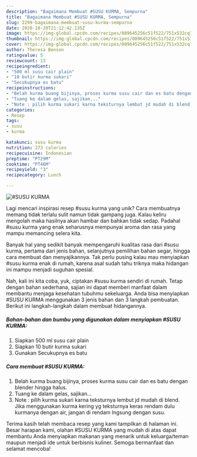 ```yaml
---
description: "Bagaimana Membuat #SUSU KURMA, Sempurna"
title: "Bagaimana Membuat #SUSU KURMA, Sempurna"
slug: 2299-bagaimana-membuat-susu-kurma-sempurna
date: 2020-10-20T21:12:42.135Z
image: https://img-global.cpcdn.com/recipes/089645256c51f522/751x532cq70/susu-kurma-foto-resep-utama.jpg
thumbnail: https://img-global.cpcdn.com/recipes/089645256c51f522/751x532cq70/susu-kurma-foto-resep-utama.jpg
cover: https://img-global.cpcdn.com/recipes/089645256c51f522/751x532cq70/susu-kurma-foto-resep-utama.jpg
author: Theresa Benson
ratingvalue: 5
reviewcount: 13
recipeingredient:
- "500 ml susu cair plain"
- "10 butir kurma sukari"
- "Secukupnya es batu"
recipeinstructions:
- "Belah kurma buang bijinya, proses kurma susu cair dan es batu dengan blender hingga halus."
- "Tuang ke dalam gelas, sajikan..."
- "Note : pilih kurma sukari karna teksturnya lembut jd mudah di blend. Jika menggunakan kurma kering yg teksturnya keras rendam dulu kurmanya dengan air, jangan di rendam lngsung dengan susu."
categories:
- Resep
tags:
- susu
- kurma

katakunci: susu kurma 
nutrition: 273 calories
recipecuisine: Indonesian
preptime: "PT29M"
cooktime: "PT46M"
recipeyield: "3"
recipecategory: Lunch

---
```



![#SUSU KURMA](https://img-global.cpcdn.com/recipes/089645256c51f522/751x532cq70/susu-kurma-foto-resep-utama.jpg)

Lagi mencari inspirasi resep #susu kurma yang unik? Cara membuatnya memang tidak terlalu sulit namun tidak gampang juga. Kalau keliru mengolah maka hasilnya akan hambar dan bahkan tidak sedap. Padahal #susu kurma yang enak seharusnya mempunyai aroma dan rasa yang mampu memancing selera kita.

Banyak hal yang sedikit banyak mempengaruhi kualitas rasa dari #susu kurma, pertama dari jenis bahan, selanjutnya pemilihan bahan segar, hingga cara membuat dan menyajikannya. Tak perlu pusing kalau mau menyiapkan #susu kurma enak di rumah, karena asal sudah tahu triknya maka hidangan ini mampu menjadi suguhan spesial.




Nah, kali ini kita coba, yuk, ciptakan #susu kurma sendiri di rumah. Tetap dengan bahan sederhana, sajian ini dapat memberi manfaat dalam membantu menjaga kesehatan tubuhmu sekeluarga. Anda bisa menyiapkan #SUSU KURMA menggunakan 3 jenis bahan dan 3 langkah pembuatan. Berikut ini langkah-langkah dalam membuat hidangannya.

<!--inarticleads1-->

##### Bahan-bahan dan bumbu yang digunakan dalam menyiapkan #SUSU KURMA:

1. Siapkan 500 ml susu cair plain
1. Siapkan 10 butir kurma sukari
1. Gunakan Secukupnya es batu




<!--inarticleads2-->

##### Cara membuat #SUSU KURMA:

1. Belah kurma buang bijinya, proses kurma susu cair dan es batu dengan blender hingga halus.
1. Tuang ke dalam gelas, sajikan...
1. Note : pilih kurma sukari karna teksturnya lembut jd mudah di blend. Jika menggunakan kurma kering yg teksturnya keras rendam dulu kurmanya dengan air, jangan di rendam lngsung dengan susu.




Terima kasih telah membaca resep yang kami tampilkan di halaman ini. Besar harapan kami, olahan #SUSU KURMA yang mudah di atas dapat membantu Anda menyiapkan makanan yang menarik untuk keluarga/teman maupun menjadi ide untuk berbisnis kuliner. Semoga bermanfaat dan selamat mencoba!
